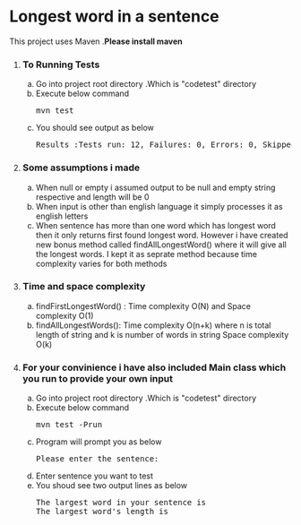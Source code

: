 <h1> Longest word in a sentence </h1>

This project uses Maven .<b>Please install maven </b>

<ol type="1">
<li><h3>To Running Tests</h3>
<ol type="a">
  <li> Go into project root directory .Which is "codetest" directory</li>
  <li> Execute below command  <pre>mvn test</pre></li>
  <li> You should see output as below <br></li>
  <pre>Results :Tests run: 12, Failures: 0, Errors: 0, Skipped: 0</pre>
  </ol></li>
  
  <li>
 
  <h3>Some assumptions i made</h3>
  <ol type="a">
    <li>When null or empty i assumed  output to be null and empty string respective and length will be 0</li>
    <li>When input is other than english language it simply processes it as english letters </li>
    <li>When sentence has more than one word which  has longest word then it only returns first found longest word.
        However i have created new bonus method called findAllLongestWord() where it will give all the longest words.
        I kept it as seprate method because time complexity varies for both methods
    </li>
    
   </ol>
</li>

<li>
  <h3>Time and space complexity</h3>
  <ol type="a">
    <li> findFirstLongestWord() :  Time complexity  O(N) and Space complexity O(1)</li>
    <li> findAllLongestWords():  Time complexity O(n+k) where n is total length of string and
                                      k is number of words in string
          Space complexity O(k)
    </li>
  </ol>
</li>
  
  
 <li>         
<h3>For your convinience i have also included Main class which you run to provide your own input </h3>
 <ol type="a">
 
  <li> Go into project root directory .Which is "codetest" directory</li>
  <li> Execute below command  <pre>mvn test -Prun</pre></li>
  <li> Program will prompt you as below  <pre>Please enter the sentence:</pre></li>
  <li> Enter sentence you want to test </li>
  <li> You shoud see two output lines as below
  <pre>The largest word in your sentence is<br>The largest word's length is </pre>
  
  </li>
 </li>
 </ol>

</ol>
